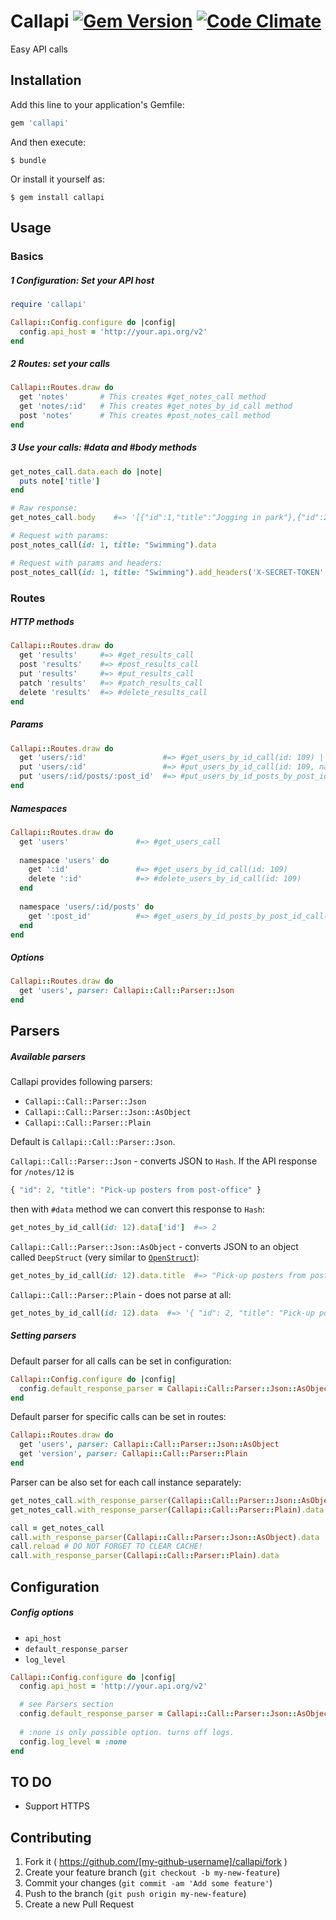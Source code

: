 # Callapi [![Gem Version](https://badge.fury.io/rb/callapi.svg)](http://badge.fury.io/rb/callapi) [![Code Climate](https://codeclimate.com/github/kv109/Callapi/badges/gpa.svg)](https://codeclimate.com/github/kv109/Callapi)


Easy API calls

## Installation

Add this line to your application's Gemfile:

```ruby
gem 'callapi'
```

And then execute:

    $ bundle

Or install it yourself as:

    $ gem install callapi

## Usage

### Basics

##### 1 Configuration: Set your API host

```ruby
require 'callapi'

Callapi::Config.configure do |config|
  config.api_host = 'http://your.api.org/v2'
end
```

##### 2 Routes: set your calls

```ruby
Callapi::Routes.draw do
  get 'notes'       # This creates #get_notes_call method
  get 'notes/:id'   # This creates #get_notes_by_id_call method
  post 'notes'      # This creates #post_notes_call method
end
```

##### 3 Use your calls: #data and #body methods

```ruby
get_notes_call.data.each do |note|
  puts note['title']
end

# Raw response:
get_notes_call.body    #=> '[{"id":1,"title":"Jogging in park"},{"id":2,"title":"Pick-up posters from post-office"}]'

# Request with params:
post_notes_call(id: 1, title: "Swimming").data

# Request with params and headers:
post_notes_call(id: 1, title: "Swimming").add_headers('X-SECRET-TOKEN' => '783hdkfds349').data
```

### Routes

##### HTTP methods

```ruby
Callapi::Routes.draw do
  get 'results'     #=> #get_results_call
  post 'results'    #=> #post_results_call
  put 'results'     #=> #put_results_call
  patch 'results'   #=> #patch_results_call
  delete 'results'  #=> #delete_results_call
end
```

##### Params

```ruby
Callapi::Routes.draw do
  get 'users/:id'                 #=> #get_users_by_id_call(id: 109) | :id is required
  put 'users/:id'                 #=> #put_users_by_id_call(id: 109, name: 'Kacper', age: 467)
  put 'users/:id/posts/:post_id'  #=> #put_users_by_id_posts_by_post_id_call(id: 109, post_id: 209)
end
```

##### Namespaces

```ruby
Callapi::Routes.draw do
  get 'users'               #=> #get_users_call
  
  namespace 'users' do
    get ':id'               #=> #get_users_by_id_call(id: 109)
    delete ':id'            #=> #delete_users_by_id_call(id: 109)
  end
  
  namespace 'users/:id/posts' do
    get ':post_id'          #=> #get_users_by_id_posts_by_post_id_call(id: 109, post_id: 209)
  end
end
```

##### Options

```ruby
Callapi::Routes.draw do
  get 'users', parser: Callapi::Call::Parser::Json
end
```

## Parsers

##### Available parsers

Callapi provides following parsers:
- `Callapi::Call::Parser::Json`
- `Callapi::Call::Parser::Json::AsObject`
- `Callapi::Call::Parser::Plain`

Default is `Callapi::Call::Parser::Json`. 

`Callapi::Call::Parser::Json` - converts JSON to `Hash`. If the API response for `/notes/12` is 

```javascript
{ "id": 2, "title": "Pick-up posters from post-office" }
```

then with `#data` method we can convert this response to `Hash`:
```ruby
get_notes_by_id_call(id: 12).data['id']  #=> 2
```

`Callapi::Call::Parser::Json::AsObject` - converts JSON to an object called `DeepStruct` (very similar to [`OpenStruct`](http://www.ruby-doc.org/stdlib-2.0/libdoc/ostruct/rdoc/OpenStruct.html)):
```ruby
get_notes_by_id_call(id: 12).data.title  #=> "Pick-up posters from post-office"
```

`Callapi::Call::Parser::Plain` - does not parse at all:
```ruby
get_notes_by_id_call(id: 12).data  #=> '{ "id": 2, "title": "Pick-up posters from post-office" }'
```

##### Setting parsers

Default parser for all calls can be set in configuration:
```ruby
Callapi::Config.configure do |config|
  config.default_response_parser = Callapi::Call::Parser::Json::AsObject
end
```

Default parser for specific calls can be set in routes:
```ruby
Callapi::Routes.draw do
  get 'users', parser: Callapi::Call::Parser::Json::AsObject
  get 'version', parser: Callapi::Call::Parser::Plain
end
```

Parser can be also set for each call instance separately:
```ruby
get_notes_call.with_response_parser(Callapi::Call::Parser::Json::AsObject).data    #=> [#<DeepStruct id=1, title="Jogging in park">]
get_notes_call.with_response_parser(Callapi::Call::Parser::Plain).data             #=> "[{\n  \"id\": 1, \"title\": \"Jogging in park\"\n}]"

call = get_notes_call
call.with_response_parser(Callapi::Call::Parser::Json::AsObject).data  #=> [#<DeepStruct id=1, title="Jogging in park">]
call.reload # DO NOT FORGET TO CLEAR CACHE!
call.with_response_parser(Callapi::Call::Parser::Plain).data           #=> "[{\n  \"id\": 1, \"title\": \"Jogging in park\"\n}]"
```

## Configuration

##### Config options

- `api_host`
- `default_response_parser`
- `log_level`

```ruby
Callapi::Config.configure do |config|
  config.api_host = 'http://your.api.org/v2'

  # see Parsers section
  config.default_response_parser = Callapi::Call::Parser::Json::AsObject
  
  # :none is only possible option. turns off logs.
  config.log_level = :none
end
```

## TO DO

- Support HTTPS

## Contributing

1. Fork it ( https://github.com/[my-github-username]/callapi/fork )
2. Create your feature branch (`git checkout -b my-new-feature`)
3. Commit your changes (`git commit -am 'Add some feature'`)
4. Push to the branch (`git push origin my-new-feature`)
5. Create a new Pull Request
